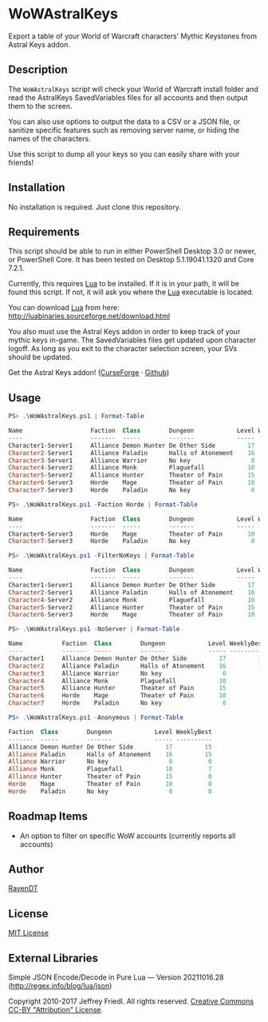 # WoWAstralKeys

Export a table of your World of Warcraft characters' Mythic Keystones from Astral Keys addon.

## Description

The `WoWAstralKeys` script will check your World of Warcraft install folder and read the AstralKeys SavedVariables files for all accounts and then output them to the screen.

You can also use options to output the data to a CSV or a JSON file, or sanitize specific features such as removing server name, or hiding the names of the characters.

Use this script to dump all your keys so you can easily share with your friends!

## Installation

No installation is required.  Just clone this repository.

## Requirements

This script should be able to run in either PowerShell Desktop 3.0 or newer, or PowerShell Core.  It has been tested on Desktop 5.1.19041.1320 and Core 7.2.1.

Currently, this requires [Lua](https://www.lua.org/) to be installed.  If it is in your path, it will be found this script.  If not, it will ask you where the [Lua](https://www.lua.org/) executable is located.

You can download [Lua](https://www.lua.org/) from here: http://luabinaries.sourceforge.net/download.html

You also must use the Astral Keys addon in order to keep track of your mythic keys in-game.  The SavedVariables files get updated upon character logoff.  As long as you exit to the character selection screen, your SVs should be updated.

Get the Astral Keys addon! ([CurseForge](https://www.curseforge.com/wow/addons/astral-keys) &middot; [Github](https://github.com/astralguild/AstralKeys))

## Usage

```powershell
PS> .\WoWAstralKeys.ps1 | Format-Table

Name                   Faction  Class        Dungeon            Level WeeklyBest
----                   -------  -----        -------            ----- ----------
Character1-Server1     Alliance Demon Hunter De Other Side         17         15
Character2-Server1     Alliance Paladin      Halls of Atonement    16         15
Character3-Server1     Alliance Warrior      No key                 0          0
Character4-Server2     Alliance Monk         Plaguefall            10          7
Character5-Server2     Alliance Hunter       Theater of Pain       15          0
Character6-Server3     Horde    Mage         Theater of Pain       10          0
Character7-Server3     Horde    Paladin      No key                 0          0
```

```powershell
PS> .\WoWAstralKeys.ps1 -Faction Horde | Format-Table

Name                   Faction  Class        Dungeon            Level WeeklyBest
----                   -------  -----        -------            ----- ----------
Character6-Server3     Horde    Mage         Theater of Pain       10          0
Character7-Server3     Horde    Paladin      No key                 0          0
```

```powershell
PS> .\WoWAstralKeys.ps1 -FilterNoKeys | Format-Table

Name                   Faction  Class        Dungeon            Level WeeklyBest
----                   -------  -----        -------            ----- ----------
Character1-Server1     Alliance Demon Hunter De Other Side         17         15
Character2-Server1     Alliance Paladin      Halls of Atonement    16         15
Character4-Server2     Alliance Monk         Plaguefall            10          7
Character5-Server2     Alliance Hunter       Theater of Pain       15          0
Character6-Server3     Horde    Mage         Theater of Pain       10          0
```

```powershell
PS> .\WoWAstralKeys.ps1 -NoServer | Format-Table

Name           Faction  Class        Dungeon            Level WeeklyBest
----           -------  -----        -------            ----- ----------
Character1     Alliance Demon Hunter De Other Side         17         15
Character2     Alliance Paladin      Halls of Atonement    16         15
Character3     Alliance Warrior      No key                 0          0
Character4     Alliance Monk         Plaguefall            10          7
Character5     Alliance Hunter       Theater of Pain       15          0
Character6     Horde    Mage         Theater of Pain       10          0
Character7     Horde    Paladin      No key                 0          0
```

```powershell
PS> .\WoWAstralKeys.ps1 -Anonymous | Format-Table

Faction  Class        Dungeon            Level WeeklyBest
-------  -----        -------            ----- ----------
Alliance Demon Hunter De Other Side         17         15
Alliance Paladin      Halls of Atonement    16         15
Alliance Warrior      No key                 0          0
Alliance Monk         Plaguefall            10          7
Alliance Hunter       Theater of Pain       15          0
Horde    Mage         Theater of Pain       10          0
Horde    Paladin      No key                 0          0
```

## Roadmap Items

* An option to filter on specific WoW accounts (currently reports all accounts)

## Author

[RavenDT](https://github.com/RavenDT)

## License

[MIT License](LICENSE)

## External Libraries

Simple JSON Encode/Decode in Pure Lua — Version 20211016.28 (http://regex.info/blog/lua/json)

Copyright 2010-2017 Jeffrey Friedl.  All rights reserved.  [Creative Commons CC-BY "Attribution" License](http://creativecommons.org/licenses/by/3.0/deed.en_US).
